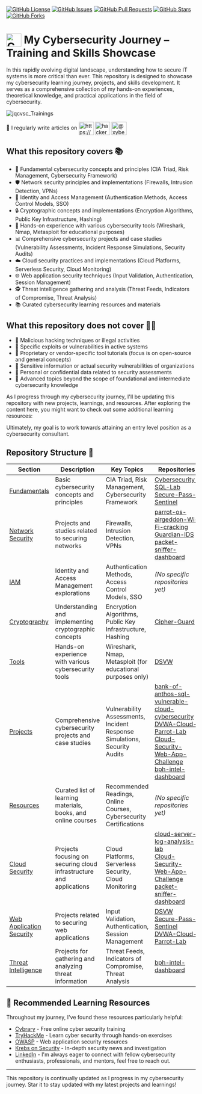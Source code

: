 [![GitHub License](https://img.shields.io/github/license/JQCVSC/Trainings)](https://github.com/JQCVSC/Trainings/blob/main/LICENSE)
[![GitHub Issues](https://img.shields.io/github/issues/JQCVSC/Trainings)](https://github.com/JQCVSC/Trainings/issues)
[![GitHub Pull Requests](https://img.shields.io/github/issues-pr/JQCVSC/Trainings)](https://github.com/JQCVSC/Trainings/pulls)
[![GitHub Stars](https://img.shields.io/github/stars/JQCVSC/Trainings)](https://github.com/JQCVSC/Trainings/stargazers)
[![GitHub Forks](https://img.shields.io/github/forks/JQCVSC/Trainings)](https://github.com/JQCVSC/Trainings/network/members)

# <a href="https://github.com/JQCVSC/Trainings" target="_blank"><img src="https://github.com/user-attachments/assets/0f12a6e4-83ab-4b0e-9226-fb3a219382dd" alt="Cybersecurity Lock Icon" height="35" width="40" align="top" /></a> My Cybersecurity Journey – Training and Skills Showcase

In this rapidly evolving digital landscape, understanding how to secure IT systems is more critical than ever. This repository is designed to showcase my cybersecurity learning journey, projects, and skills development. It serves as a comprehensive collection of my hands-on experiences, theoretical knowledge, and practical applications in the field of cybersecurity.

![jqcvsc_Trainings](https://github.com/user-attachments/assets/47c9663f-39b9-4692-a7fd-50d5dc80f937)

📝 I regularly write articles on 
<a href="https://dev.to/https://dev.to/jqcvsc" target="blank"><img align="center" src="https://raw.githubusercontent.com/rahuldkjain/github-profile-readme-generator/master/src/images/icons/Social/devto.svg" alt="https://dev.to/jqcvsc" height="35" width="40" /></a>
<a href="https://hackernoon.com/u/xybercoyote/" target="blank"><img align="center" src="https://app.hackernoon.com/hn-green-logo-no-shadow.png" alt="hackernoon" height="35" width="40" /></a>
<a href="https://medium.com/@xybercoyote" target="blank"><img align="center" src="https://raw.githubusercontent.com/rahuldkjain/github-profile-readme-generator/master/src/images/icons/Social/medium.svg" alt="@xybercoyote" height="35" width="40" /></a>

## What this repository covers 📚

* 🔐 Fundamental cybersecurity concepts and principles (CIA Triad, Risk Management, Cybersecurity Framework)
* 🛡️ Network security principles and implementations (Firewalls, Intrusion Detection, VPNs)
* 🔑 Identity and Access Management (Authentication Methods, Access Control Models, SSO)
* 🔒 Cryptographic concepts and implementations (Encryption Algorithms, Public Key Infrastructure, Hashing)
* 🔧 Hands-on experience with various cybersecurity tools (Wireshark, Nmap, Metasploit for educational purposes)
* 📊 Comprehensive cybersecurity projects and case studies (Vulnerability Assessments, Incident Response Simulations, Security Audits)
* ☁️ Cloud security practices and implementations (Cloud Platforms, Serverless Security, Cloud Monitoring)
* 🌐 Web application security techniques (Input Validation, Authentication, Session Management)
* 🕵️ Threat intelligence gathering and analysis (Threat Feeds, Indicators of Compromise, Threat Analysis)
* 📚 Curated cybersecurity learning resources and materials

## What this repository does not cover 🙅‍♂️

* 🚫 Malicious hacking techniques or illegal activities
* 🚫 Specific exploits or vulnerabilities in active systems
* 🚫 Proprietary or vendor-specific tool tutorials (focus is on open-source and general concepts)
* 🚫 Sensitive information or actual security vulnerabilities of organizations
* 🚫 Personal or confidential data related to security assessments
* 🚫 Advanced topics beyond the scope of foundational and intermediate cybersecurity knowledge

As I progress through my cybersecurity journey, I'll be updating this repository with new projects, learnings, and resources. After exploring the content here, you might want to check out some additional learning resources:

Ultimately, my goal is to work towards attaining an entry level position as a cybersecurity consultant.

## Repository Structure 📁

| **Section**                   | **Description**                                                          | **Key Topics**                                                           | **Repositories** |
|-------------------------------|---------------------------------------------------------------------------|---------------------------------------------------------------------------|-------------------|
| [Fundamentals](./fundamentals)| Basic cybersecurity concepts and principles                               | CIA Triad, Risk Management, Cybersecurity Framework                      | [Cybersecurity-SQL-Lab](https://github.com/JQCVSC/Cybersecurity-SQL-Lab)<br>[Secure-Pass-Sentinel](https://github.com/JQCVSC/Secure-Pass-Sentinel) |
| [Network Security](./network) | Projects and studies related to securing networks                         | Firewalls, Intrusion Detection, VPNs                                     | [parrot-os-airgeddon-Wi-Fi-cracking](https://github.com/JQCVSC/parrot-os-airgeddon-Wi-Fi-cracking)<br>[Guardian-IDS](https://github.com/JQCVSC/Guardian-IDS)<br>[packet-sniffer-dashboard](https://github.com/JQCVSC/packet-sniffer-dashboard) |
| [IAM](./iam)                  | Identity and Access Management explorations                               | Authentication Methods, Access Control Models, SSO                       | *(No specific repositories yet)* |
| [Cryptography](./crypto)      | Understanding and implementing cryptographic concepts                     | Encryption Algorithms, Public Key Infrastructure, Hashing                | [Cipher-Guard](https://github.com/JQCVSC/Cipher-Guard) |
| [Tools](./tools)              | Hands-on experience with various cybersecurity tools                      | Wireshark, Nmap, Metasploit (for educational purposes only)              | [DSVW](https://github.com/JQCVSC/DSVW) |
| [Projects](./projects)        | Comprehensive cybersecurity projects and case studies                     | Vulnerability Assessments, Incident Response Simulations, Security Audits | [bank-of-anthos-sql-vulnerable-cloud-cybersecurity](https://github.com/JQCVSC/bank-of-anthos-sql-vulnerable-cloud-cybersecurity)<br>[DVWA-Cloud-Parrot-Lab](https://github.com/JQCVSC/DVWA-Cloud-Parrot-Lab)<br>[Cloud-Security-Web-App-Challenge](https://github.com/JQCVSC/Cloud-Security-Web-App-Challenge)<br>[bph-intel-dashboard](https://github.com/JQCVSC/bph-intel-dashboard) |
| [Resources](./resources)      | Curated list of learning materials, books, and online courses             | Recommended Readings, Online Courses, Cybersecurity Certifications       | *(No specific repositories yet)* |
| [Cloud Security](./cloud)     | Projects focusing on securing cloud infrastructure and applications       | Cloud Platforms, Serverless Security, Cloud Monitoring                   | [cloud-server-log-analysis-lab](https://github.com/JQCVSC/cloud-server-log-analysis-lab)<br>[Cloud-Security-Web-App-Challenge](https://github.com/JQCVSC/Cloud-Security-Web-App-Challenge)<br>[packet-sniffer-dashboard](https://github.com/JQCVSC/packet-sniffer-dashboard) |
| [Web Application Security](./web-app) | Projects related to securing web applications                    | Input Validation, Authentication, Session Management                     | [DSVW](https://github.com/JQCVSC/DSVW)<br>[Secure-Pass-Sentinel](https://github.com/JQCVSC/Secure-Pass-Sentinel)<br>[DVWA-Cloud-Parrot-Lab](https://github.com/JQCVSC/DVWA-Cloud-Parrot-Lab) |
| [Threat Intelligence](./threat-intel) | Projects for gathering and analyzing threat information          | Threat Feeds, Indicators of Compromise, Threat Analysis                  | [bph-intel-dashboard](https://github.com/JQCVSC/bph-intel-dashboard) |
## 🎒 Recommended Learning Resources

Throughout my journey, I've found these resources particularly helpful:

- [Cybrary](https://www.cybrary.it/) - Free online cyber security training
- [TryHackMe](https://tryhackme.com/) - Learn cyber security through hands-on exercises
- [OWASP](https://owasp.org/) - Web application security resources
- [Krebs on Security](https://krebsonsecurity.com/) - In-depth security news and investigation
- [LinkedIn](https://www.linkedin.com/in/jqcvsc/) - I'm always eager to connect with fellow cybersecurity enthusiasts, professionals, and mentors, feel free to reach out.



---

This repository is continually updated as I progress in my cybersecurity journey. Star it to stay updated with my latest projects and learnings!
